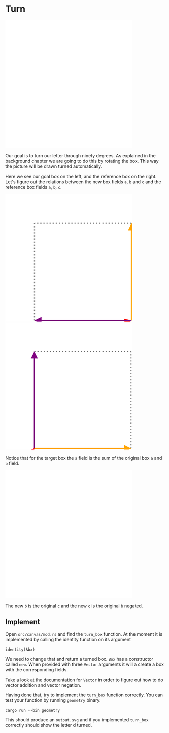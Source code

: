 # Turn
<img src="image/d_turned.svg" alt="The letter d turned" width="400px" height="400px">

Our goal is to turn our letter through ninety degrees. As explained in the
background chapter we are going to do this by rotating the box. This way the
picture will be drawn turned automatically.

Here we see our goal box on the left, and the reference box on the right. Let's
figure out the relations between the new box fields `a`, `b` and `c` and the
reference box fields `a`, `b`, `c`.

<div class="reference">
  <img src="image/box_turned.svg" alt="The standard box turned" width="400px" height="400px">
  <img src="image/box.svg" alt="The standard box for reference" width="400px" height="400px">
</div>

Notice that for the target box the `a` field is the sum of the original box `a`
and `b` field.

<img src="image/vector_sum.svg" alt="Vector sum of a and b" width="400px"
height="400px">

The new `b` is the original `c` and the new `c` is the original `b` negated.

## Implement
Open `src/canvas/mod.rs` and find the `turn_box` function. At the moment it is
implemented by calling the identity function on its argument

```
identity(&bx)
```

We need to change that and return a turned box. `Box` has a constructor called
`new`. When provided with three `Vector` arguments it will a create a box with
the corresponding fields.

Take a look at the documentation for `Vector` in order to figure out how to do
vector addition and vector negation.

Having done that, try to implement the `turn_box` function correctly. You can
test your function by running `geometry` binary.

```shell
cargo run --bin geometry
```

This should produce an `output.svg` and if you implemented `turn_box` correctly
should show the letter d turned.
